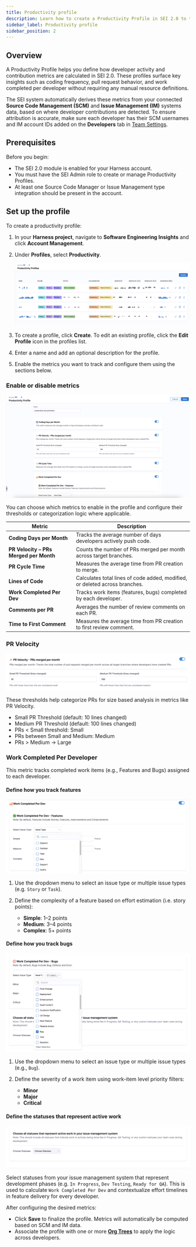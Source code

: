 ```yaml
---
title: Productivity profile
description: Learn how to create a Productivity Profile in SEI 2.0 to track developer contribution and activity.
sidebar_label: Productivity profile
sidebar_position: 2
---
```


## Overview

A Productivity Profile helps you define how developer activity and contribution metrics are calculated in SEI 2.0. These profiles surface key insights such as coding frequency, pull request behavior, and work completed per developer without requiring any manual resource definitions.

The SEI system automatically derives these metrics from your connected **Source Code Management (SCM)** and **Issue Management (IM)** systems data, based on where developer contributions are detected. To ensure attribution is accurate, make sure each developer has their SCM usernames and IM account IDs added on the **Developers** tab in [Team Settings](/docs/software-engineering-insights/harness-sei/setup-sei/setup-teams).

## Prerequisites

Before you begin:

* The SEI 2.0 module is enabled for your Harness account.
* You must have the SEI Admin role to create or manage Productivity Profiles.
* At least one Source Code Manager or Issue Management type integration should be present in the account.

## Set up the profile

To create a productivity profile:

1. In your **Harness project**, navigate to **Software Engineering Insights** and click **Account Management**.
1. Under **Profiles**, select **Productivity**.
   
   ![](../../static/productivity-profile.png)

1. To create a profile, click **Create**. To edit an existing profile, click the **Edit Profile** icon in the profiles list.
1. Enter a name and add an optional description for the profile.
1. Enable the metrics you want to track and configure them using the sections below.

### Enable or disable metrics

![](../../static/productivity-profile-1.png)

You can choose which metrics to enable in the profile and configure their thresholds or categorization logic where applicable.

| Metric                                 | Description                                                                 |
| -------------------------------------- | --------------------------------------------------------------------------- |
| **Coding Days per Month**              | Tracks the average number of days developers actively push code.            |
| **PR Velocity – PRs Merged per Month** | Counts the number of PRs merged per month across target branches.           |
| **PR Cycle Time**                     | Measures the average time from PR creation to merge.                        |
| **Lines of Code**                    | Calculates total lines of code added, modified, or deleted across branches. |
| **Work Completed Per Dev**             | Tracks work items (features, bugs) completed by each developer.             |
| **Comments per PR**                  | Averages the number of review comments on each PR.                          |
| **Time to First Comment**              | Measures the average time from PR creation to first review comment.         |

### PR Velocity

![](../../static/productivity-profile-5.png)

These thresholds help categorize PRs for size based analysis in metrics like PR Velocity.

* Small PR Threshold (default: 10 lines changed)
* Medium PR Threshold (default: 100 lines changed)
* PRs < Small threshold: Small
* PRs between Small and Medium: Medium
* PRs > Medium → Large

### Work Completed Per Developer

This metric tracks completed work items (e.g., Features and Bugs) assigned to each developer.

#### Define how you track features

![](../../static/productivity-profile-2.png)

1. Use the dropdown menu to select an issue type or multiple issue types (e.g. `Story` or `Task`).
1. Define the complexity of a feature based on effort estimation (i.e. story points):
   
   * **Simple**: 1–2 points
   * **Medium**: 3–4 points
   * **Complex**: 5+ points

#### Define how you track bugs

![](../../static/productivity-profile-3.png)

1. Use the dropdown menu to select an issue type or multiple issue types (e.g., `Bug`).
1. Define the severity of a work item using work-item level priority filters:
  
   * **Minor**
   * **Major**
   * **Critical**

#### Define the statuses that represent active work

![](../../static/productivity-profile-4.png)

Select statuses from your issue management system that represent development phases (e.g. `In Progress`, `Dev Testing`, `Ready for QA`). This is used to calculate `Work Completed Per Dev` and contextualize effort timelines in feature delivery for every developer.

After configuring the desired metrics:

* Click **Save** to finalize the profile. Metrics will automatically be computed based on SCM and IM data. 
* Associate the profile with one or more [**Org Trees**](/docs/software-engineering-insights/harness-sei/setup-sei/setup-org-tree) to apply the logic across developers.